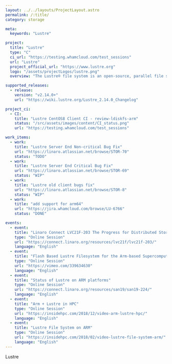 ```yaml
---
layout: ../../layouts/ProjectLayout.astro
permalink: /:title/
category: storage

meta:
  keywords: "Lustre"

project:
  title: "Lustre"
  type: "C"
  ci_url: "https://testing.whamcloud.com/test_sessions"
  url: "Lustre"
  project_official_url: "https://www.lustre.org"
  logo: "/assets/projectLogos/lustre.png"
  overview: "The Lustre® file system is an open-source, parallel file system that supports many requirements of leadership class HPC simulation environments. The Lustre file system provides a POSIX compliant file system interface, can scale to thousands of clients, petabytes of storage and hundreds of gigabytes per second of I/O bandwidth."

supported_releases:
  - release:
    version: "v2.14.0+"
    url: "https://wiki.lustre.org/Lustre_2.14.0_Changelog"

project_ci:
  - CI:
    title: "Lustre CentOS8 Client CI - review-ldiskfs-arm"
    status: "/src/assets/images/content/CI_status.png"
    url: "https://testing.whamcloud.com/test_sessions"

work_items:
  - work:
    title: "Lustre Server End Non-critical Bug Fix"
    url: "https://linaro.atlassian.net/browse/STOR-70"
    status: "TODO"
  - work:
    title: "Lustre Server End Critical Bug Fix"
    url: "https://linaro.atlassian.net/browse/STOR-69"
    status: "WIP"
  - work:
    title: "Lustre old client bugs fix"
    url: "https://linaro.atlassian.net/browse/STOR-8"
    status: "WIP"
  - work:
    title: "add support for arm64"
    url: "https://jira.whamcloud.com/browse/LU-6766"
    status: "DONE"

events:
  - event:
    title: "Linaro Connect LVC21F-203 The Progress for Distributed Storage on Arm64"
    type: "Online Session"
    url: "https://connect.linaro.org/resources/lvc21f/lvc21f-203/"
    language: "English"
  - event:
    title: "Flash Based Lustre Filesystem for the Arm‐based Supercomputer‐Astra"
    type: "Online Session"
    url: "https://vimeo.com/339634630"
    language: "English"
  - event:
    title: "Status of Lustre on ARM platforms"
    type: "Online Session"
    url: "https://connect.linaro.org/resources/san19/san19-224/"
    language: "English"
  - event:
    title: "Arm + Lustre in HPC"
    type: "Online Session"
    url: "https://insidehpc.com/2018/12/video-arm-lustre-hpc/"
    language: "English"
  - event:
    title: "Lustre File System on ARM"
    type: "Online Session"
    url: "https://insidehpc.com/2018/02/video-lustre-file-system-arm/"
    language: "English"
---
```


<p>Lustre</p>
